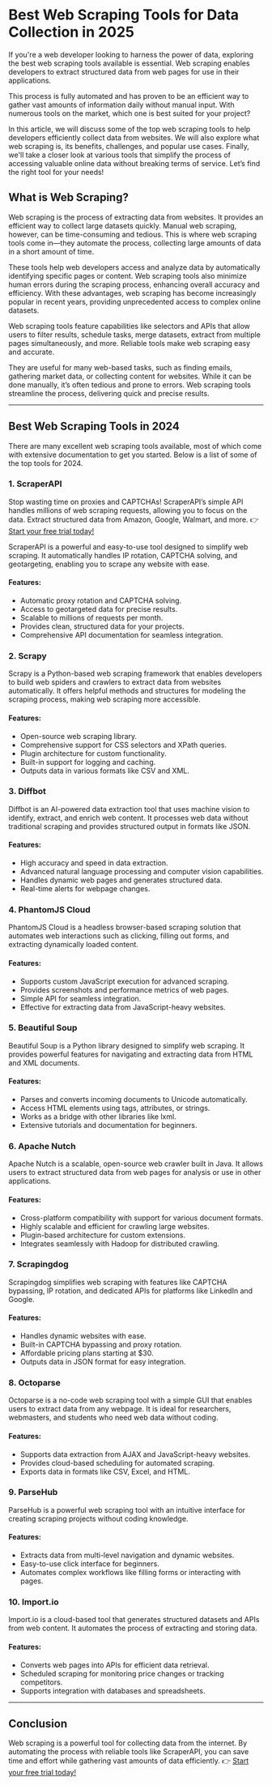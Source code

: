 # Best Web Scraping Tools for Data Collection in 2025

If you're a web developer looking to harness the power of data, exploring the best web scraping tools available is essential. Web scraping enables developers to extract structured data from web pages for use in their applications.

This process is fully automated and has proven to be an efficient way to gather vast amounts of information daily without manual input. With numerous tools on the market, which one is best suited for your project?

In this article, we will discuss some of the top web scraping tools to help developers efficiently collect data from websites. We will also explore what web scraping is, its benefits, challenges, and popular use cases. Finally, we'll take a closer look at various tools that simplify the process of accessing valuable online data without breaking terms of service. Let’s find the right tool for your needs!

## What is Web Scraping?

Web scraping is the process of extracting data from websites. It provides an efficient way to collect large datasets quickly. Manual web scraping, however, can be time-consuming and tedious. This is where web scraping tools come in—they automate the process, collecting large amounts of data in a short amount of time.

These tools help web developers access and analyze data by automatically identifying specific pages or content. Web scraping tools also minimize human errors during the scraping process, enhancing overall accuracy and efficiency. With these advantages, web scraping has become increasingly popular in recent years, providing unprecedented access to complex online datasets.

Web scraping tools feature capabilities like selectors and APIs that allow users to filter results, schedule tasks, merge datasets, extract from multiple pages simultaneously, and more. Reliable tools make web scraping easy and accurate.

They are useful for many web-based tasks, such as finding emails, gathering market data, or collecting content for websites. While it can be done manually, it’s often tedious and prone to errors. Web scraping tools streamline the process, delivering quick and precise results.

---

## Best Web Scraping Tools in 2024

There are many excellent web scraping tools available, most of which come with extensive documentation to get you started. Below is a list of some of the top tools for 2024.

### 1. ScraperAPI

Stop wasting time on proxies and CAPTCHAs! ScraperAPI’s simple API handles millions of web scraping requests, allowing you to focus on the data. Extract structured data from Amazon, Google, Walmart, and more. 👉 [Start your free trial today!](https://bit.ly/Scraperapi)

ScraperAPI is a powerful and easy-to-use tool designed to simplify web scraping. It automatically handles IP rotation, CAPTCHA solving, and geotargeting, enabling you to scrape any website with ease.

#### Features:
- Automatic proxy rotation and CAPTCHA solving.
- Access to geotargeted data for precise results.
- Scalable to millions of requests per month.
- Provides clean, structured data for your projects.
- Comprehensive API documentation for seamless integration.

### 2. Scrapy

Scrapy is a Python-based web scraping framework that enables developers to build web spiders and crawlers to extract data from websites automatically. It offers helpful methods and structures for modeling the scraping process, making web scraping more accessible.

#### Features:
- Open-source web scraping library.
- Comprehensive support for CSS selectors and XPath queries.
- Plugin architecture for custom functionality.
- Built-in support for logging and caching.
- Outputs data in various formats like CSV and XML.

### 3. Diffbot

Diffbot is an AI-powered data extraction tool that uses machine vision to identify, extract, and enrich web content. It processes web data without traditional scraping and provides structured output in formats like JSON.

#### Features:
- High accuracy and speed in data extraction.
- Advanced natural language processing and computer vision capabilities.
- Handles dynamic web pages and generates structured data.
- Real-time alerts for webpage changes.

### 4. PhantomJS Cloud

PhantomJS Cloud is a headless browser-based scraping solution that automates web interactions such as clicking, filling out forms, and extracting dynamically loaded content.

#### Features:
- Supports custom JavaScript execution for advanced scraping.
- Provides screenshots and performance metrics of web pages.
- Simple API for seamless integration.
- Effective for extracting data from JavaScript-heavy websites.

### 5. Beautiful Soup

Beautiful Soup is a Python library designed to simplify web scraping. It provides powerful features for navigating and extracting data from HTML and XML documents.

#### Features:
- Parses and converts incoming documents to Unicode automatically.
- Access HTML elements using tags, attributes, or strings.
- Works as a bridge with other libraries like lxml.
- Extensive tutorials and documentation for beginners.

### 6. Apache Nutch

Apache Nutch is a scalable, open-source web crawler built in Java. It allows users to extract structured data from web pages for analysis or use in other applications.

#### Features:
- Cross-platform compatibility with support for various document formats.
- Highly scalable and efficient for crawling large websites.
- Plugin-based architecture for custom extensions.
- Integrates seamlessly with Hadoop for distributed crawling.

### 7. Scrapingdog

Scrapingdog simplifies web scraping with features like CAPTCHA bypassing, IP rotation, and dedicated APIs for platforms like LinkedIn and Google.

#### Features:
- Handles dynamic websites with ease.
- Built-in CAPTCHA bypassing and proxy rotation.
- Affordable pricing plans starting at $30.
- Outputs data in JSON format for easy integration.

### 8. Octoparse

Octoparse is a no-code web scraping tool with a simple GUI that enables users to extract data from any webpage. It is ideal for researchers, webmasters, and students who need web data without coding.

#### Features:
- Supports data extraction from AJAX and JavaScript-heavy websites.
- Provides cloud-based scheduling for automated scraping.
- Exports data in formats like CSV, Excel, and HTML.

### 9. ParseHub

ParseHub is a powerful web scraping tool with an intuitive interface for creating scraping projects without coding knowledge.

#### Features:
- Extracts data from multi-level navigation and dynamic websites.
- Easy-to-use click interface for beginners.
- Automates complex workflows like filling forms or interacting with pages.

### 10. Import.io

Import.io is a cloud-based tool that generates structured datasets and APIs from web content. It automates the process of extracting and storing data.

#### Features:
- Converts web pages into APIs for efficient data retrieval.
- Scheduled scraping for monitoring price changes or tracking competitors.
- Supports integration with databases and spreadsheets.

---

## Conclusion

Web scraping is a powerful tool for collecting data from the internet. By automating the process with reliable tools like ScraperAPI, you can save time and effort while gathering vast amounts of data efficiently. 👉 [Start your free trial today!](https://bit.ly/Scraperapi)

